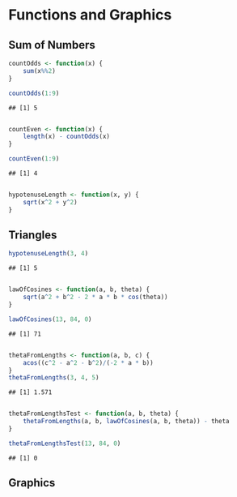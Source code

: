 Functions and Graphics
=========================
## Sum of Numbers

```r
countOdds <- function(x) {
    sum(x%%2)
}

countOdds(1:9)
```

```
## [1] 5
```

```r

countEven <- function(x) {
    length(x) - countOdds(x)
}

countEven(1:9)
```

```
## [1] 4
```

```r

hypotenuseLength <- function(x, y) {
    sqrt(x^2 + y^2)
}
```

## Triangles

```r
hypotenuseLength(3, 4)
```

```
## [1] 5
```

```r

lawOfCosines <- function(a, b, theta) {
    sqrt(a^2 + b^2 - 2 * a * b * cos(theta))
}

lawOfCosines(13, 84, 0)
```

```
## [1] 71
```

```r

thetaFromLengths <- function(a, b, c) {
    acos((c^2 - a^2 - b^2)/(-2 * a * b))
}
thetaFromLengths(3, 4, 5)
```

```
## [1] 1.571
```

```r

thetaFromLengthsTest <- function(a, b, theta) {
    thetaFromLengths(a, b, lawOfCosines(a, b, theta)) - theta
}

thetaFromLengthsTest(13, 84, 0)
```

```
## [1] 0
```

## Graphics

